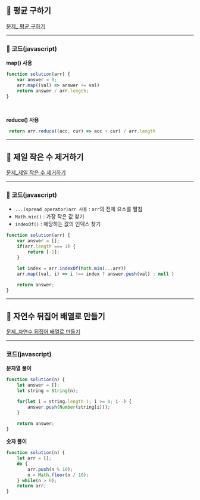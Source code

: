 ## 📝 평균 구하기
[문제_ 평균 구하기](https://programmers.co.kr/learn/courses/30/lessons/12944)

----
### 📍 코드(javascript)
**map() 사용**

```javascript
function solution(arr) {
    var answer = 0;
    arr.map((val) => answer += val)
    return answer / arr.length;
}
```

<br />

**reduce() 사용**
```javascript
 return arr.reduce((acc, cur) => acc + cur) / arr.length
```

----
## 📝 제일 작은 수 제거하기
[문제_제일 작은 수 제거하기](https://programmers.co.kr/learn/courses/30/lessons/12935)

---

### 📍 코드(javascript)
- `...(spread operator)arr 사용` : `arr`의 전체 요소를 펼침     
- `Math.min()` : 가장 작은 값 찾기
- `indexOf()` : 해당하는 값의 인덱스 찾기

```javascript
function solution(arr) {
    var answer = [];
    if(arr.length === 1) {
        return [-1];
    }

    let index = arr.indexOf(Math.min(...arr))
    arr.map((val, i) => i !== index ? answer.push(val) : null )
    
    return answer;
}
```

---
## 📝 자연수 뒤집어 배열로 만들기
[문제_자연수 뒤집어 배열로 만들기](https://programmers.co.kr/learn/courses/30/lessons/12932)

---
### 코드(javascript)
**문자열 풀이**

```javascript
function solution(n) {
    let answer = [];
    let string = String(n);

    for(let i = string.length-1; i >= 0; i--) {
        answer.push(Number(string[i]));    
    }
    
    return answer;
}
```

**숫자 풀이**
```javascript
function solution(n) {
    let arr = [];
    do {
        arr.push(n % 10);
        n = Math.floor(n / 10);
    } while(n > 0);
    return arr;
}
```
